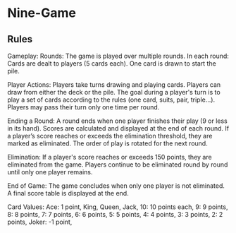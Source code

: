 # Nine-Game

## Rules

Gameplay:
Rounds: The game is played over multiple rounds. In each round:
Cards are dealt to players (5 cards each).
One card is drawn to start the pile.

Player Actions:
Players take turns drawing and playing cards.
Players can draw from either the deck or the pile.
The goal during a player's turn is to play a set of cards according to the rules (one card, suits, pair, triple...).
Players may pass their turn only one time per round.

Ending a Round:
A round ends when one player finishes their play (9 or less in its hand).
Scores are calculated and displayed at the end of each round. 
If a player’s score reaches or exceeds the elimination threshold, they are marked as eliminated.
The order of play is rotated for the next round.

Elimination:
If a player's score reaches or exceeds 150 points, they are eliminated from the game.
Players continue to be eliminated round by round until only one player remains.

End of Game:
The game concludes when only one player is not eliminated. A final score table is displayed at the end.

Card Values:
Ace: 1 point,
King, Queen, Jack, 10: 10 points each,
9: 9 points,
8: 8 points,
7: 7 points,
6: 6 points,
5: 5 points,
4: 4 points,
3: 3 points,
2: 2 points,
Joker: -1 point,

